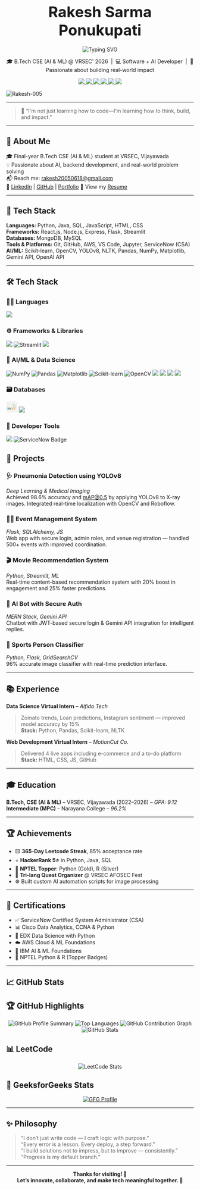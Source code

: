 <h1 align="center">
  <strong style="font-size:40px;">Rakesh Sarma Ponukupati</strong>
</h1>

<p align="center">
  <img src="https://readme-typing-svg.herokuapp.com?font=Fira+Code&size=22&duration=3000&pause=1000&color=00FEEF&center=true&vCenter=true&width=800&lines=AI+%26+ML+Engineer+in+the+Making.;Backend+Dev+who+loves+clean+architecture.;Problem+Solver+with+an+eye+for+detail.;Coding+my+way+into+impactful+innovation." alt="Typing SVG" />
</p>

<p align="center">
  🎓 B.Tech CSE (AI & ML) @ VRSEC' 2026 &nbsp;|&nbsp; 💻 Software + AI Developer &nbsp;|&nbsp; 🚀 Passionate about building real-world impact
</p>

<p align="center">
  <a href="https://rakesh-005.github.io/Portfolio/" target="_blank">
    <img src="https://img.shields.io/badge/Portfolio-000?style=for-the-badge&logo=react&logoColor=61DAFB"/>
  </a>
  <a href="https://linkedin.com/in/rakesh-sarma-ponukupati-6b3512259" target="_blank">
    <img src="https://img.shields.io/badge/LinkedIn-0077B5?style=for-the-badge&logo=linkedin&logoColor=white"/>
  </a>
  <a href="mailto:rakesh20050618@gmail.com">
    <img src="https://img.shields.io/badge/Gmail-EA4335?style=for-the-badge&logo=gmail&logoColor=white"/>
  </a>
  <a href="https://github.com/Rakesh-005">
    <img src="https://img.shields.io/badge/GitHub-181717?style=for-the-badge&logo=github&logoColor=white"/>
  </a>
  <a href="https://leetcode.com/u/rakesh20050618/" target="_blank">
    <img src="https://img.shields.io/badge/LeetCode-FFA116?style=for-the-badge&logo=leetcode&logoColor=white"/>
  </a>
  <a href="https://www.geeksforgeeks.org/user/rakesh20lg60/" target="_blank">
    <img src="https://img.shields.io/badge/GeeksforGeeks-1F8A70?style=for-the-badge&logo=geeksforgeeks&logoColor=white"/>
  </a>
</p>

<p align="left">
  <img src="https://komarev.com/ghpvc/?username=Rakesh-005&label=Profile%20views&color=0e75b6&style=flat" alt="Rakesh-005" />
</p>

---

> 🧠 “I'm not just learning how to code—I’m learning how to think, build, and impact.”
---

## 🧠 About Me

🎓 Final-year B.Tech CSE (AI & ML) student at VRSEC, Vijayawada  
💡 Passionate about AI, backend development, and real-world problem solving  
📬 Reach me: [rakesh20050618@gmail.com](mailto:rakesh20050618@gmail.com)  
🔗 [LinkedIn](https://www.linkedin.com/in/rakesh-sarma-ponukupati-6b3512259/) | [GitHub](https://github.com/Rakesh-005) | [Portfolio](https://rakesh-005.github.io/Portfolio/)
📄 View my [Resume](https://drive.google.com/file/d/1XVNg_5sc5tfsRNPFaVsKRqNkzV-t0Jjv/view?usp=drive_link)


---

## 🔨 Tech Stack

**Languages:** Python, Java, SQL, JavaScript, HTML, CSS  
**Frameworks:** React.js, Node.js, Express, Flask, Streamlit  
**Databases:** MongoDB, MySQL  
**Tools & Platforms:** Git, GitHub, AWS, VS Code, Jupyter, ServiceNow (CSA)  
**AI/ML:** Scikit-learn, OpenCV, YOLOv8, NLTK, Pandas, NumPy, Matplotlib, Gemini API, OpenAI API

---

## 🛠️ Tech Stack

### 👨‍💻 Languages
<p align="left">
  <img src="https://skillicons.dev/icons?i=python,java,js,html,css" />
</p>

### ⚙️ Frameworks & Libraries
<p align="left">
  <img src="https://skillicons.dev/icons?i=react,nodejs,express,flask" />
  <img src="https://cdn.jsdelivr.net/gh/devicons/devicon/icons/streamlit/streamlit-original.svg" height="30" alt="Streamlit" />
  <img src="https://skillicons.dev/icons?i=tailwind" />
</p>

### 🧠 AI/ML & Data Science
<p align="left">
  <img src="https://cdn.jsdelivr.net/gh/devicons/devicon/icons/numpy/numpy-original.svg" height="30" alt="NumPy" />
  <img src="https://cdn.jsdelivr.net/gh/devicons/devicon/icons/pandas/pandas-original.svg" height="30" alt="Pandas" />
  <img src="https://cdn.jsdelivr.net/gh/devicons/devicon/icons/matplotlib/matplotlib-original.svg" height="30" alt="Matplotlib" />
  <img src="https://raw.githubusercontent.com/tandpfun/skill-icons/main/icons/SciKitLearn-Light.svg" height="30" alt="Scikit-learn" />
  <img src="https://cdn.jsdelivr.net/gh/devicons/devicon/icons/opencv/opencv-original.svg" height="30" alt="OpenCV" />
  <img src="https://img.shields.io/badge/YOLOv8-FFBB00?style=flat&logo=python&logoColor=black" height="25" />
  <img src="https://img.shields.io/badge/NLTK-4584b6?style=flat&logo=python&logoColor=white" height="25" />
  <img src="https://img.shields.io/badge/OpenAI_API-412991?style=flat&logo=openai&logoColor=white" height="25" />
  <img src="https://img.shields.io/badge/Gemini_API-000?style=flat&logo=google&logoColor=white" height="25" />
</p>

### 🗃️ Databases
<p align="left">
  <img src="https://raw.githubusercontent.com/tandpfun/skill-icons/main/icons/MySQL-Light.svg" height="30" alt="MySQL" />
  <img src="https://skillicons.dev/icons?i=mongodb" />
</p>

### 🧰 Developer Tools
<p align="left">
  <img src="https://skillicons.dev/icons?i=git,github,vscode,aws" />
  <img src="https://img.shields.io/badge/ServiceNow-0A94FF?style=flat&logo=servicenow&logoColor=white" height="25" alt="ServiceNow Badge" />

</p>




## 🚀 Projects

### 🩺 Pneumonia Detection using YOLOv8  
*Deep Learning & Medical Imaging*  
Achieved 98.6% accuracy and mAP@0.5 by applying YOLOv8 to X-ray images. Integrated real-time localization with OpenCV and Roboflow.

### 🧑‍💼 Event Management System  
*Flask, SQLAlchemy, JS*  
Web app with secure login, admin roles, and venue registration — handled 500+ events with improved coordination.

### 🎬 Movie Recommendation System  
*Python, Streamlit, ML*  
Real-time content-based recommendation system with 20% boost in engagement and 25% faster predictions.

### 🤖 AI Bot with Secure Auth  
*MERN Stack, Gemini API*  
Chatbot with JWT-based secure login & Gemini API integration for intelligent replies.

### 🏅 Sports Person Classifier  
*Python, Flask, GridSearchCV*  
96% accurate image classifier with real-time prediction interface.

---

## 📚 Experience

**Data Science Virtual Intern** – *Alfido Tech*  
> Zomato trends, Loan predictions, Instagram sentiment — improved model accuracy by 15%  
**Stack:** Python, Pandas, Scikit-learn, NLTK

**Web Development Virtual Intern** – *MotionCut Co.*  
> Delivered 4 live apps including e-commerce and a to-do platform  
**Stack:** HTML, CSS, JS, GitHub

---

## 🎓 Education

**B.Tech, CSE (AI & ML)** – VRSEC, Vijayawada (2022–2026) – *GPA: 9.12*  
**Intermediate (MPC)** – Narayana College – *96.2%*

---

## 🏆 Achievements

- 🟨 **365-Day Leetcode Streak**, 85% acceptance rate  
- ⭐ **HackerRank 5⭐** in Python, Java, SQL  
- 🥇 **NPTEL Topper**: Python (Gold), R (Silver)  
- 🧠 **Tri-lang Quest Organizer** @ VRSEC AFOSEC Fest  
- ⚙️ Built custom AI automation scripts for image processing

---

## 📜 Certifications

- ✅ ServiceNow Certified System Administrator (CSA)  
- 📊 Cisco Data Analytics, CCNA & Python  
- 🧪 EDX Data Science with Python  
- ☁️ AWS Cloud & ML Foundations  
- 🧬 IBM AI & ML Foundations  
- 🐍 NPTEL Python & R (Topper Badges)

---
## 📈 GitHub Stats
## 🏆 GitHub Highlights

<div align="center">

<!-- Profile Summary -->
<img src="https://github-profile-summary-cards.vercel.app/api/cards/profile-details?username=Rakesh-005&theme=github_dark&hide_border=true" alt="GitHub Profile Summary" />

<!-- Language Usage -->
<img src="https://github-readme-stats.vercel.app/api/top-langs/?username=Rakesh-005&layout=compact&theme=github_dark&hide_border=true" alt="Top Languages" height="160"/>

<!-- Contribution Graph -->
<img src="https://github-readme-activity-graph.vercel.app/graph?username=Rakesh-005&theme=github-compact&area=true&hide_border=true" alt="GitHub Contribution Graph" />

<!-- General Stats (Reliable Mirror) -->
<img src="https://github-readme-stats-sigma-five.vercel.app/api?username=Rakesh-005&show_icons=true&count_private=true&include_all_commits=true&theme=github_dark&hide_border=true" alt="GitHub Stats" height="160"/>

</div>


## 📊 LeetCode

<div align="center">
  <img src="https://leetcard.jacoblin.cool/rakesh20050618?theme=dark&font=Fira+Code&ext=heatmap" alt="LeetCode Stats" />
</div>




## 📗 GeeksforGeeks Stats


<p align="center">
  <a href="https://www.geeksforgeeks.org/user/rakesh20lg60/" target="_blank">
    <img src="https://img.shields.io/badge/GeeksforGeeks-1F8A70?style=for-the-badge&logo=geeksforgeeks&logoColor=white" alt="GFG Profile"/>
  </a>
</p>


---
## ✨ Philosophy

> “I don’t just write code — I craft logic with purpose.”  
> “Every error is a lesson. Every deploy, a step forward.”  
> “I build solutions not to impress, but to improve — consistently.”  
> “Progress is my default branch.”

---

<div align="center">
  <strong>Thanks for visiting! 👋<br>Let’s innovate, collaborate, and make tech meaningful together. 🚀</strong>  
</div>

